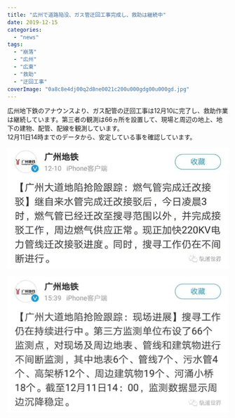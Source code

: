 ```yaml
---
title: "広州で道路陥没、ガス管迂回工事完成し、救助は継続中"
date: 2019-12-15
categories: 
  - "news"
tags: 
  - "崩落"
  - "広州"
  - "広東"
  - "救助"
  - "迂回工事"
coverImage: "0a8c8e4dj00q2d8ne0021c200u000gdg00u000gd.jpg"
---
```


広州地下鉄のアナウンスより、ガス配管の迂回工事は12月10に完了し、救助作業は継続しています。第三者の観測は66ヵ所を設置して、現場と周辺の地上、地下の建物、配管、配線を観測しています。  
12月11日14時までのデータから、安定している事を確認しています。

![](images/0a8c8e4dj00q2d8ne0021c200u000gdg00u000gd.jpg)

![](images/2019_1212_133fea67j00q2d8ne002ec200u000ihg00u000ih-1024x631.jpg)
